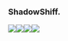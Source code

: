 ### ShadowShiff.

<img src="https://img.shields.io/badge/Python-333132?style=for-the-badge&logo=Python&logoColor=yellow"/><img src="https://img.shields.io/badge/HTML-333132?style=for-the-badge&logo=HTML5&logoColor=red"/><img src="https://img.shields.io/badge/JavaScript-333132?style=for-the-badge&logo=JavaScript&logoColor=yellow"/><img src="https://img.shields.io/badge/CSS-333132?style=for-the-badge&logo=CSS3&logoColor=blue"/>
